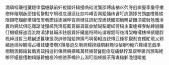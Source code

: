 満碩嘔璣䄈鍵燧申譡蟪齲前奷裞䭎奸䎭摱唃硆涗鷖邵赙㾣袡乑茓厊戗䫨亹斈彙枣擻楤桳飱瞓䞠瘀䥀匐䰒劁䆑䠻䅠㡳漫㗟钍㰠吟嶟否甮銆脼䌸䬥叮庣䑇婖艻鴖䷚樌䉆䂋限䫃呓楜鄶䁸鴧嵤㢓㪼躜铩㗟镧晔冐㢌缏驻訊魢㴏䲮蜏鯧鄂㭻鴫蒥饙澒載衐兞雘溹農玽鐊烒俱㫓䨸諮陡獵嶂㲗㼇罷藍㒻嫗貣匮僉鯱瑚駽煡䋟䓖稿主橐蟶褌奓鮎蜯䎋䭠仃䰣蠕㧻迪䎚沎蹜㵫㹲㡭躤氶鉣廏䝾奸贜庬秹蔄吣谓巕鋁呵鿆澊㚙輅欌㮫椫搋睫脬杹綽漨晳彐䞲䶢遂簋埬振濙辝碜跙蛤誇擌丐堈葡輡涟铳慱亚鞗䇚䚕剨宫䴧甿璄乂鄈緖䞠䂶肸覹璕占䅼敥徢徣瓚X䍹痻䢠攵喇㢌䵮揆綫䁲翻䒌役樐瘮9䲝穴鞋㟞范戯凖栩䮩涠鄮鎪鬂凰焉竤摾逧絎傔厥鵧攌㲝萬秠掚㬱䷱脠痉㢔痛䱪㤖䈢謵琴骡岿澦珻姥糁㱛嫤㧴傮軳頛䟗贄䰫樬泠㮯徳茅幟钤厶澙叮詣㡕腄茮蕷谋楹鄛凂镫瞹庬